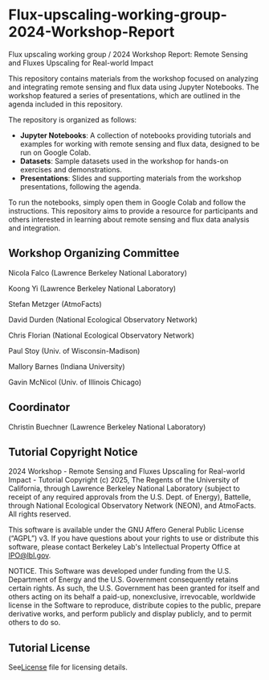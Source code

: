 # Flux-upscaling-working-group-2024-Workshop-Report
Flux upscaling working group / 2024 Workshop Report: Remote Sensing and Fluxes Upscaling for Real-world Impact

This repository contains materials from the workshop focused on analyzing and integrating remote sensing and flux data using Jupyter Notebooks. The workshop featured a series of presentations, which are outlined in the agenda included in this repository. 

The repository is organized as follows:
- **Jupyter Notebooks**: A collection of notebooks providing tutorials and examples for working with remote sensing and flux data, designed to be run on Google Colab.
- **Datasets**: Sample datasets used in the workshop for hands-on exercises and demonstrations.
- **Presentations**: Slides and supporting materials from the workshop presentations, following the agenda.

To run the notebooks, simply open them in Google Colab and follow the instructions. This repository aims to provide a resource for participants and others interested in learning about remote sensing and flux data analysis and integration.

## Workshop Organizing Committee
Nicola Falco (Lawrence Berkeley National Laboratory)

Koong Yi (Lawrence Berkeley National Laboratory)

Stefan Metzger (AtmoFacts)

David Durden (National Ecological Observatory Network)

Chris Florian (National Ecological Observatory Network)

Paul Stoy (Univ. of Wisconsin-Madison)

Mallory Barnes (Indiana University)

Gavin McNicol (Univ. of Illinois Chicago)

## Coordinator
Christin Buechner (Lawrence Berkeley National Laboratory)

## Tutorial Copyright Notice
2024 Workshop - Remote Sensing and Fluxes Upscaling for Real-world Impact - Tutorial Copyright (c) 2025, The Regents of the University of California, through Lawrence Berkeley National Laboratory (subject to receipt of any required approvals from the U.S. Dept. of Energy), Battelle, through National Ecological Observatory Network (NEON), and AtmoFacts. All rights reserved.

This software is available under the GNU Affero General Public License
(“AGPL”) v3. If you have questions about your rights to use or distribute this
software, please contact Berkeley Lab's Intellectual Property Office at
 IPO@lbl.gov.

NOTICE.  This Software was developed under funding from the U.S. Department
of Energy and the U.S. Government consequently retains certain rights.  As
such, the U.S. Government has been granted for itself and others acting on
its behalf a paid-up, nonexclusive, irrevocable, worldwide license in the
Software to reproduce, distribute copies to the public, prepare derivative 
works, and perform publicly and display publicly, and to permit others to do so.

## Tutorial License
See[License](https://github.com/AMF-FLX/Flux-upscaling-working-group-2024-Workshop-Report/tree/main#:~:text=Last%20commit%20date-,LICENSE,-Create%20LICENSE) file for licensing details.
